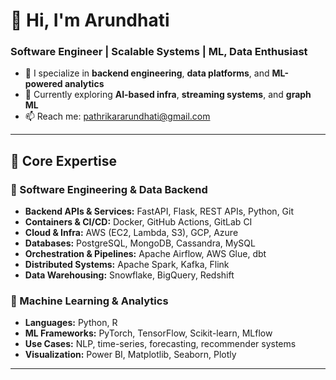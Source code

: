 # 👋 Hi, I'm Arundhati

### Software Engineer | Scalable Systems | ML, Data Enthusiast

- 🚀 I specialize in **backend engineering**, **data platforms**, and **ML-powered analytics**
- 🌱 Currently exploring **AI-based infra**, **streaming systems**, and **graph ML**
- 📫 Reach me: [pathrikararundhati@gmail.com](mailto:pathrikararundhati@gmail.com)

---

## 💼 Core Expertise

### 🚀 Software Engineering & Data Backend

- **Backend APIs & Services:** FastAPI, Flask, REST APIs, Python, Git  
- **Containers & CI/CD:** Docker, GitHub Actions, GitLab CI  
- **Cloud & Infra:** AWS (EC2, Lambda, S3), GCP, Azure  
- **Databases:** PostgreSQL, MongoDB, Cassandra, MySQL  
- **Orchestration & Pipelines:** Apache Airflow, AWS Glue, dbt  
- **Distributed Systems:** Apache Spark, Kafka, Flink  
- **Data Warehousing:** Snowflake, BigQuery, Redshift  

### 🤖 Machine Learning & Analytics

- **Languages:** Python, R  
- **ML Frameworks:** PyTorch, TensorFlow, Scikit-learn, MLflow  
- **Use Cases:** NLP, time-series, forecasting, recommender systems  
- **Visualization:** Power BI, Matplotlib, Seaborn, Plotly  

---

